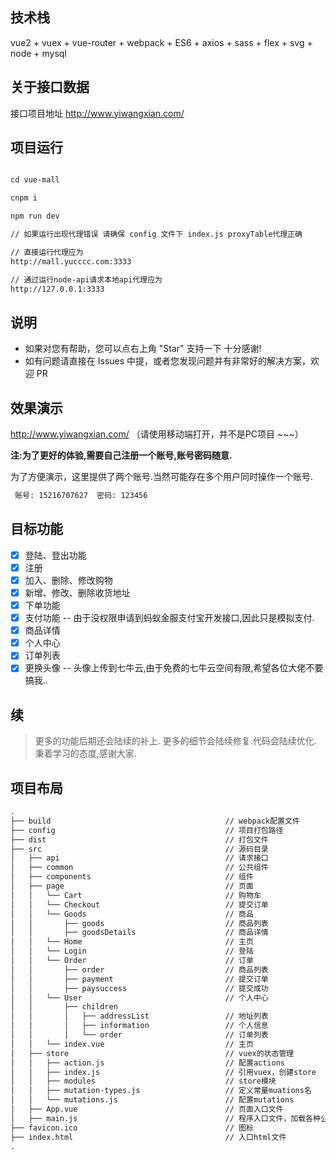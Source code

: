 ## 技术栈

vue2 + vuex + vue-router + webpack + ES6 + axios + sass + flex + svg + node + mysql

## 关于接口数据

接口项目地址   http://www.yiwangxian.com/

## 项目运行

```txt

cd vue-mall

cnpm i

npm run dev

// 如果运行出现代理错误 请确保 config 文件下 index.js proxyTable代理正确

// 直接运行代理应为
http://mall.yucccc.com:3333

// 通过运行node-api请求本地api代理应为
http://127.0.0.1:3333

```

## 说明

- 如果对您有帮助，您可以点右上角 "Star" 支持一下 十分感谢!
- 如有问题请直接在 Issues 中提，或者您发现问题并有非常好的解决方案，欢迎 PR

## 效果演示

http://www.yiwangxian.com/ （请使用移动端打开，并不是PC项目 ~~~）

__注:为了更好的体验,需要自己注册一个账号,账号密码随意.__

为了方便演示，这里提供了两个账号.当然可能存在多个用户同时操作一个账号.

```txt
 账号: 15216707627  密码: 123456
```

## 目标功能

- [x] 登陆、登出功能
- [x] 注册
- [x] 加入、删除、修改购物
- [x] 新增、修改、删除收货地址
- [x] 下单功能
- [x] 支付功能 -- 由于没权限申请到蚂蚁金服支付宝开发接口,因此只是模拟支付.
- [x] 商品详情
- [x] 个人中心
- [x] 订单列表
- [x] 更换头像 -- 头像上传到七牛云,由于免费的七牛云空间有限,希望各位大佬不要搞我..

## 续

> 更多的功能后期还会陆续的补上.
> 更多的细节会陆续修复.代码会陆续优化.
> 秉着学习的态度,感谢大家.

## 项目布局

```txt
.
├── build                                       // webpack配置文件
├── config                                      // 项目打包路径
├── dist                                        // 打包文件
├── src                                         // 源码目录
│   ├── api                                     // 请求接口
│   ├── common                                  // 公共组件
│   ├── components                              // 组件
│   ├── page                                    // 页面
│   │   └── Cart                                // 购物车
│   │   └── Checkout                            // 提交订单
│   │   └── Goods                               // 商品
│   │       ├── goods                           // 商品列表
│   │       ├── goodsDetails                    // 商品详情
│   │   └── Home                                // 主页
│   │   └── Login                               // 登陆
│   │   └── Order                               // 订单
│   │       ├── order                           // 商品列表
│   │       ├── payment                         // 提交订单
│   │       ├── paysuccess                      // 提交成功
│   │   └── User                                // 个人中心
│   │       ├── children
│   │       │   ├── addressList                 // 地址列表
│   │       │   ├── information                 // 个人信息
│   │       │   └── order                       // 订单列表
│   │   └── index.vue                           // 主页
│   ├── store                                   // vuex的状态管理
│   │   ├── action.js                           // 配置actions
│   │   ├── index.js                            // 引用vuex，创建store
│   │   ├── modules                             // store模块
│   │   ├── mutation-types.js                   // 定义常量muations名
│   │   └── mutations.js                        // 配置mutations
│   ├── App.vue                                 // 页面入口文件
│   ├── main.js                                 // 程序入口文件，加载各种公共组件
├── favicon.ico                                 // 图标
├── index.html                                  // 入口html文件
.

```
